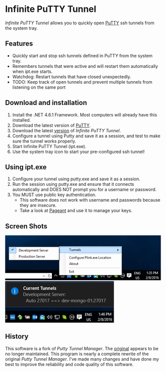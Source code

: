 # Infinite PuTTY Tunnel
*Infinite PuTTY Tunnel* allows you to quickly open [PuTTY](http://www.chiark.greenend.org.uk/~sgtatham/putty/) ssh tunnels from the system tray.

## Features

* Quickly start and stop ssh tunnels defined in PuTTY from the system tray.
* Remembers tunnels that were active and will restart them automatically when ipt.exe starts.
* Watchdog: Restart tunnels that have closed unexpectedly.
* TODO: Keep track of open tunnels and prevent multiple tunnels from listening on the same port

## Download and installation

1. Install the .NET 4.6.1 Framework. Most computers will already have this installed.
2. Download the latest version of [PuTTY](http://the.earth.li/~sgtatham/putty/latest/x86/putty-0.66-installer.exe).
3. Download the latest [version](https://github.com/dietsche/infinite-putty-tunnel/releases) of *Infinite PuTTY Tunnel*.
4. Configure a tunnel using Putty and save it as a session, and test to make sure the tunnel works properly.
5. Start Infinite PuTTY Tunnel (ipt.exe).
6. Use the system tray icon to start your pre-configured ssh tunnel!

## Using ipt.exe
1. Configure your tunnel using putty.exe and save it as a session.
2. Run the session using putty.exe and ensure that it connects automatically and DOES NOT prompt you for a username or password. 
3. You MUST use public key authentication.
    * This software does not work with username and passwords because they are insecure.
    * Take a look at [Pageant](http://the.earth.li/~sgtatham/putty/latest/htmldoc/Chapter9.html#pageant) and use it to manage your keys.

## Screen Shots

![](screen-shots/SystemTray-Menu.png)
![](screen-shots/SystemTray-CurrentTunnels.png)

## History
This software is a fork of *Putty Tunnel Manager*. The [original](https://github.com/joeribekker/putty-tunnel-manager) appears to be no longer maintained.
This program is nearly a complete rewrite of the original *Putty Tunnel Manager*. I've made many changes and have done my best to improve the reliability and code quality of this software.

